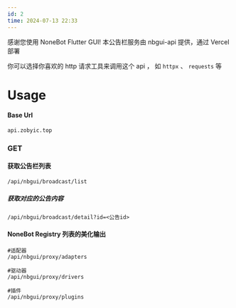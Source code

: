 ```yaml
---
id: 2
time: 2024-07-13 22:33
---
```


感谢您使用 NoneBot Flutter GUI!
本公告栏服务由 nbgui-api 提供，通过 Vercel 部署

你可以选择你喜欢的 http 请求工具来调用这个 api ， 如 ``httpx`` 、 ``requests`` 等


# Usage

#### Base Url
```
api.zobyic.top
```

### GET
#### 获取公告栏列表
```
/api/nbgui/broadcast/list
```


##### 获取对应的公告内容
```
/api/nbgui/broadcast/detail?id=<公告id>
```

#### NoneBot Registry 列表的美化输出
```
#适配器
/api/nbgui/proxy/adapters

#驱动器
/api/nbgui/proxy/drivers

#插件
/api/nbgui/proxy/plugins
```